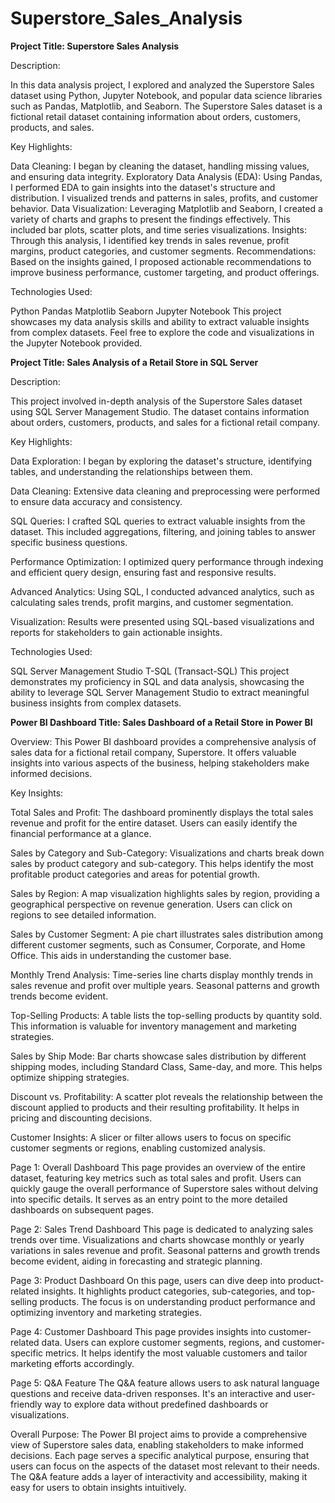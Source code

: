 # Superstore_Sales_Analysis
**Project Title: Superstore Sales Analysis**

Description:

In this data analysis project, I explored and analyzed the Superstore Sales dataset using Python, Jupyter Notebook, and popular data science libraries such as Pandas, Matplotlib, and Seaborn. The Superstore Sales dataset is a fictional retail dataset containing information about orders, customers, products, and sales.

Key Highlights:

Data Cleaning: I began by cleaning the dataset, handling missing values, and ensuring data integrity.
Exploratory Data Analysis (EDA): Using Pandas, I performed EDA to gain insights into the dataset's structure and distribution. I visualized trends and patterns in sales, profits, and customer behavior.
Data Visualization: Leveraging Matplotlib and Seaborn, I created a variety of charts and graphs to present the findings effectively. This included bar plots, scatter plots, and time series visualizations.
Insights: Through this analysis, I identified key trends in sales revenue, profit margins, product categories, and customer segments.
Recommendations: Based on the insights gained, I proposed actionable recommendations to improve business performance, customer targeting, and product offerings.


Technologies Used:

Python
Pandas
Matplotlib
Seaborn
Jupyter Notebook
This project showcases my data analysis skills and ability to extract valuable insights from complex datasets. Feel free to explore the code and visualizations in the Jupyter Notebook provided.







**Project Title: Sales Analysis of a Retail Store in SQL Server**

Description:

This project involved in-depth analysis of the Superstore Sales dataset using SQL Server Management Studio. The dataset contains information about orders, customers, products, and sales for a fictional retail company.

Key Highlights:

Data Exploration: I began by exploring the dataset's structure, identifying tables, and understanding the relationships between them.

Data Cleaning: Extensive data cleaning and preprocessing were performed to ensure data accuracy and consistency.

SQL Queries: I crafted SQL queries to extract valuable insights from the dataset. This included aggregations, filtering, and joining tables to answer specific business questions.

Performance Optimization: I optimized query performance through indexing and efficient query design, ensuring fast and responsive results.

Advanced Analytics: Using SQL, I conducted advanced analytics, such as calculating sales trends, profit margins, and customer segmentation.

Visualization: Results were presented using SQL-based visualizations and reports for stakeholders to gain actionable insights.

Technologies Used:

SQL Server Management Studio
T-SQL (Transact-SQL)
This project demonstrates my proficiency in SQL and data analysis, showcasing the ability to leverage SQL Server Management Studio to extract meaningful business insights from complex datasets.










**Power BI Dashboard Title: Sales Dashboard of a Retail Store in Power BI**

Overview:
This Power BI dashboard provides a comprehensive analysis of sales data for a fictional retail company, Superstore. It offers valuable insights into various aspects of the business, helping stakeholders make informed decisions.

Key Insights:

Total Sales and Profit: The dashboard prominently displays the total sales revenue and profit for the entire dataset. Users can easily identify the financial performance at a glance.

Sales by Category and Sub-Category: Visualizations and charts break down sales by product category and sub-category. This helps identify the most profitable product categories and areas for potential growth.

Sales by Region: A map visualization highlights sales by region, providing a geographical perspective on revenue generation. Users can click on regions to see detailed information.

Sales by Customer Segment: A pie chart illustrates sales distribution among different customer segments, such as Consumer, Corporate, and Home Office. This aids in understanding the customer base.

Monthly Trend Analysis: Time-series line charts display monthly trends in sales revenue and profit over multiple years. Seasonal patterns and growth trends become evident.

Top-Selling Products: A table lists the top-selling products by quantity sold. This information is valuable for inventory management and marketing strategies.

Sales by Ship Mode: Bar charts showcase sales distribution by different shipping modes, including Standard Class, Same-day, and more. This helps optimize shipping strategies.

Discount vs. Profitability: A scatter plot reveals the relationship between the discount applied to products and their resulting profitability. It helps in pricing and discounting decisions.

Customer Insights: A slicer or filter allows users to focus on specific customer segments or regions, enabling customized analysis.

Page 1: Overall Dashboard
This page provides an overview of the entire dataset, featuring key metrics such as total sales and profit.
Users can quickly gauge the overall performance of Superstore sales without delving into specific details.
It serves as an entry point to the more detailed dashboards on subsequent pages.

Page 2: Sales Trend Dashboard
This page is dedicated to analyzing sales trends over time.
Visualizations and charts showcase monthly or yearly variations in sales revenue and profit.
Seasonal patterns and growth trends become evident, aiding in forecasting and strategic planning.

Page 3: Product Dashboard
On this page, users can dive deep into product-related insights.
It highlights product categories, sub-categories, and top-selling products.
The focus is on understanding product performance and optimizing inventory and marketing strategies.

Page 4: Customer Dashboard
This page provides insights into customer-related data.
Users can explore customer segments, regions, and customer-specific metrics.
It helps identify the most valuable customers and tailor marketing efforts accordingly.

Page 5: Q&A Feature
The Q&A feature allows users to ask natural language questions and receive data-driven responses.
It's an interactive and user-friendly way to explore data without predefined dashboards or visualizations.

Overall Purpose:
The Power BI project aims to provide a comprehensive view of Superstore sales data, enabling stakeholders to make informed decisions.
Each page serves a specific analytical purpose, ensuring that users can focus on the aspects of the dataset most relevant to their needs.
The Q&A feature adds a layer of interactivity and accessibility, making it easy for users to obtain insights intuitively.
